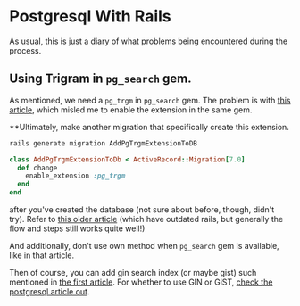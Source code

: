 # Postgresql With Rails
As usual, this is just a diary of what problems being encountered during the process. 

## Using Trigram in `pg_search` gem. 
As mentioned, we need a `pg_trgm` in `pg_search` gem. The problem is with [this article](https://pganalyze.com/blog/similarity-in-postgres-and-ruby-on-rails-using-trigrams), which misled me to enable the extension in the same gem. 

**Ultimately, make another migration that specifically create this extension. 

```bash
rails generate migration AddPgTrgmExtensionToDB
```

```rb
class AddPgTrgmExtensionToDb < ActiveRecord::Migration[7.0]
  def change
    enable_extension :pg_trgm 
  end
end
```

after you've created the database (not sure about before, though, didn't try). Refer to [this older article](https://www.sitepoint.com/awesome-autocomplete-trigram-search-in-rails-and-postgresql/) (which have outdated rails, but generally the flow and steps still works quite well!)

And additionally, don't use own method when `pg_search` gem is available, like in that article. 

Then of course, you can add gin search index (or maybe gist) such mentioned in [the first article](https://pganalyze.com/blog/similarity-in-postgres-and-ruby-on-rails-using-trigrams). For whether to use GIN or GiST, [check the postgresql article out](https://postgrespro.com/docs/postgresql/9.4/textsearch-indexes). 
